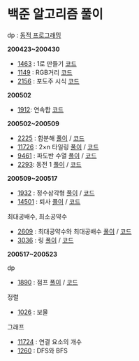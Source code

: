 # 백준 알고리즘 풀이

dp : [동적 프로그래밍](https://hu-coding.tistory.com/22)

**200423~200430**
- [1463](https://www.acmicpc.net/problem/1463) : 1로 만들기 [코드](https://github.com/nhj7911/Algorithm_java/blob/master/src/dp/bj1463.java)
- [1149](https://www.acmicpc.net/problem/1149) : RGB거리 [코드](https://github.com/nhj7911/Algorithm_java/blob/master/src/dp/bj1149.java)
- [2156](https://www.acmicpc.net/problem/2156) : 포도주 시식 [코드](https://github.com/nhj7911/Algorithm_java/blob/master/src/dp/bj2156.java)

**200502**
- [1912](https://www.acmicpc.net/problem/1912): 연속합 [코드](https://github.com/nhj7911/Algorithm_java/blob/master/src/dp/bj1912.java) 

**200502~200509**
- [2225](https://www.acmicpc.net/problem/2225) : 합분해 [풀이](https://hu-coding.tistory.com/28) / [코드](https://github.com/nhj7911/Algorithm_java/blob/master/src/dp/bj2225.java)
- [11726](https://www.acmicpc.net/problem/11726) : 2×n 타일링 [풀이](https://hu-coding.tistory.com/29) / [코드](https://github.com/nhj7911/Algorithm_java/blob/master/src/dp/bj11726.java)
- [9461](https://www.acmicpc.net/problem/9461) : 파도반 수열 [풀이](https://hu-coding.tistory.com/30) / [코드](https://github.com/nhj7911/Algorithm_java/blob/master/src/dp/bj9461.java)
- [2293](https://www.acmicpc.net/problem/2293): 동전 1 [풀이](https://hu-coding.tistory.com/31) / [코드](https://github.com/nhj7911/Algorithm_java/blob/master/src/dp/bj2293.java)

**200509~200517**
- [1932](https://www.acmicpc.net/problem/1932) : 정수삼각형 [풀이](https://hu-coding.tistory.com/32)  / [코드](https://github.com/nhj7911/Algorithm_java/blob/master/src/dp/bj1932.java)
- [14501](https://www.acmicpc.net/problem/14501) : 퇴사 [풀이](https://hu-coding.tistory.com/33) / [코드](https://github.com/nhj7911/Algorithm_java/blob/master/src/dp/bj14501.java)

최대공배수, 최소공약수
- [2609](https://www.acmicpc.net/problem/2609) : 최대공약수와 최대공배수 [풀이](https://hu-coding.tistory.com/34) / [코드](https://github.com/nhj7911/Algorithm_java/blob/master/src/lcmgcd/bj2609.java)
- [3036](https://www.acmicpc.net/problem/3036) : 링 [풀이](https://hu-coding.tistory.com/35) / [코드](https://github.com/nhj7911/Algorithm_java/blob/master/src/lcmgcd/bj3036.java)

**200517~200523**

dp
- [1890](https://www.acmicpc.net/problem/1890) : 점프 [풀이](https://hu-coding.tistory.com/36) / [코드](https://github.com/nhj7911/Algorithm_java/blob/master/src/dp/bj1890.java)

정렬
- [1026](https://www.acmicpc.net/problem/1026) : 보물

그래프
- [11724](https://www.acmicpc.net/problem/11724) : 연결 요소의 개수
- [1260](https://www.acmicpc.net/problem/1260) : DFS와 BFS
